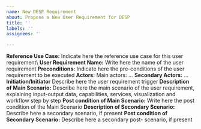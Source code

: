 ```yaml
---
name: New DESP Requirement
about: Propose a New User Requirement for DESP
title: ''
labels: ''
assignees: ''

---
```


**Reference Use Case:** 	Indicate here the reference use case for this user requirement\\
**User Requirement Name:**	Write here the name of the user requirement
**Preconditions:**	Indicate here the pre-conditions of the user requirement to be executed
**Actors:**	Main actors: …
**Secondary Actors:** …
**Initiation/Initiator**	Describe here the user requirement trigger
**Description of Main Scenario:**
	Describe here the main scenario of the user requirement, explaining input-output data, capabilities, services, visualization and workflow step by step
**Post condition of Main Scenario:**	Write here the post condition of the Main Scenario
**Description of Secondary Scenario:**	Describe here a secondary scenario, if present
**Post condition of Secondary Scenario:**	Describe here a secondary post- scenario, if present
